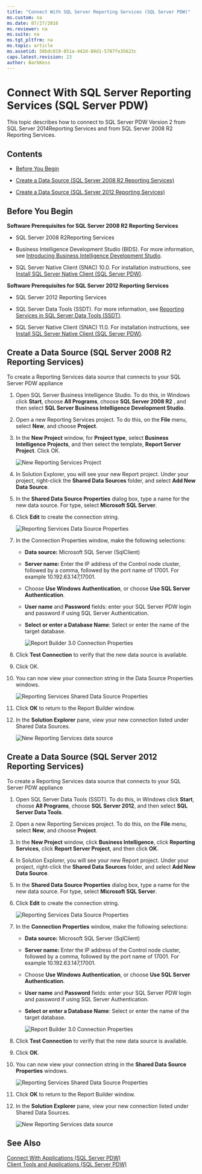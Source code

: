 ```yaml
---
title: "Connect With SQL Server Reporting Services (SQL Server PDW)"
ms.custom: na
ms.date: 07/27/2016
ms.reviewer: na
ms.suite: na
ms.tgt_pltfrm: na
ms.topic: article
ms.assetid: 58bdc819-851a-442d-89d1-5787fe35623c
caps.latest.revision: 23
author: BarbKess
---
```

# Connect With SQL Server Reporting Services (SQL Server PDW)
This topic describes how to connect to SQL Server PDW Version 2 from SQL Server 2014Reporting Services and from SQL Server 2008 R2 Reporting Services.  
  
## <a name="BackToTop"></a>Contents  
  
-   [Before You Begin](#BeforeBegin)  
  
-   [Create a Data Source (SQL Server 2008 R2 Reporting Services)](#DataSource2)  
  
-   [Create a Data Source (SQL Server 2012 Reporting Services)](#DataSource3)  
  
## <a name="BeforeBegin"></a>Before You Begin  
**Software Prerequisites for SQL Server 2008 R2 Reporting Services**  
  
-   SQL Server 2008 R2Reporting Services  
  
-   Business Intelligence Development Studio (BIDS). For more information, see [Introducing Business Intelligence Development Studio](http://msdn.microsoft.com/en-us/library/ms173767(v=sql11).aspx).  
  
-   SQL Server Native Client (SNAC) 10.0. For installation instructions, see [Install SQL Server Native Client &#40;SQL Server PDW&#41;](../../mpp/sqlpdw/install-sql-server-native-client-sql-server-pdw.md).  
  
**Software Prerequisites for SQL Server 2012 Reporting Services**  
  
-   SQL Server 2012 Reporting Services  
  
-   SQL Server Data Tools \(SSDT\). For more information, see [Reporting Services in SQL Server Data Tools (SSDT)](assetId:///0903c7b2-ac59-45f1-b7d0-922ecd9d76f8).  
  
-   SQL Server Native Client (SNAC) 11.0. For installation instructions, see [Install SQL Server Native Client &#40;SQL Server PDW&#41;](../../mpp/sqlpdw/install-sql-server-native-client-sql-server-pdw.md).  
  
## <a name="DataSource2"></a>Create a Data Source (SQL Server 2008 R2 Reporting Services)  
To create a Reporting Services data source that connects to your SQL Server PDW appliance  
  
1.  Open SQL Server Business Intelligence Studio. To do this, in Windows click **Start**, choose **All Programs**, choose **SQL Server 2008 R2** , and then select **SQL Server Business Intelligence Development Studio**.  
  
2.  Open a new Reporting Services project. To do this, on the **File** menu, select **New**, and choose **Project**.  
  
3.  In the **New Project** window, for **Project type**, select **Business Intelligence Projects**, and then select the template, **Report Server Project**. Click OK.  
  
    ![New Reporting Services Project](../../mpp/sqlpdw/media/SQL_Server_PDW_RS_NewProjectBIDS.png "SQL_Server_PDW_RS_NewProjectBIDS")  
  
4.  In Solution Explorer, you will see your new Report project. Under your project, right-click the **Shared Data Sources** folder, and select **Add New Data Source**.  
  
5.  In the **Shared Data Source Properties** dialog box, type a name for the new data source. For type, select **Microsoft SQL Server**.  
  
6.  Click **Edit** to create the connection string.  
  
    ![Reporting Services Data Source Properties](../../mpp/sqlpdw/media/SQL_Server_PDW_RS_SharedDataSourceProperties.png "SQL_Server_PDW_RS_SharedDataSourceProperties")  
  
7.  In the Connection Properties window, make the following selections:  
  
    -   **Data source:** Microsoft SQL Server (SqlClient)  
  
    -   **Server name:** Enter the IP address of the Control node cluster, followed by a comma, followed by the port name of 17001. For example 10.192.63.147,17001.  
  
    -   Choose **Use Windows Authentication**, or choose **Use SQL Server Authentication**.  
  
    -   **User name** and **Password** fields: enter your SQL Server PDW login and password if using SQL Server Authentication.  
  
    -   **Select or enter a Database Name**: Select or enter the name of the target database.  
  
        ![Report Builder 3.0 Connection Properties](../../mpp/sqlpdw/media/SQL_Server_PDW_RB_Connection_Properties.png "SQL_Server_PDW_RB_Connection_Properties")  
  
8.  Click **Test Connection** to verify that the new data source is available.  
  
9. Click OK.  
  
10. You can now view your connection string in the Data Source Properties windows.  
  
    ![Reporting Services Shared Data Source Properties](../../mpp/sqlpdw/media/SQL_Server_PDW_RS_DataSourcePropertiesFinished.png "SQL_Server_PDW_RS_DataSourcePropertiesFinished")  
  
11. Click **OK** to return to the Report Builder window.  
  
12. In the **Solution Explorer** pane, view your new connection listed under Shared Data Sources.  
  
    ![New Reporting Services data source](../../mpp/sqlpdw/media/SQL_Server_PDW_RS_SharedDataSourcesFinished.png "SQL_Server_PDW_RS_SharedDataSourcesFinished")  
  
## <a name="DataSource3"></a>Create a Data Source (SQL Server 2012 Reporting Services)  
To create a Reporting Services data source that connects to your SQL Server PDW appliance  
  
1.  Open SQL Server Data Tools \(SSDT\). To do this, in Windows click **Start**, choose **All Programs**, choose **SQL Server 2012**, and then select **SQL Server Data Tools**.  
  
2.  Open a new Reporting Services project. To do this, on the **File** menu, select **New**, and choose **Project**.  
  
3.  In the **New Project** window, click **Business Intelligence**, click **Reporting Services**, click **Report Server Project**, and then click **OK**.  
  
4.  In Solution Explorer, you will see your new Report project. Under your project, right-click the **Shared Data Sources** folder, and select **Add New Data Source**.  
  
5.  In the **Shared Data Source Properties** dialog box, type a name for the new data source. For type, select **Microsoft SQL Server**.  
  
6.  Click **Edit** to create the connection string.  
  
    ![Reporting Services Data Source Properties](../../mpp/sqlpdw/media/SQL_Server_PDW_RS_SharedDataSourceProperties.png "SQL_Server_PDW_RS_SharedDataSourceProperties")  
  
7.  In the **Connection Properties** window, make the following selections:  
  
    -   **Data source:** Microsoft SQL Server (SqlClient)  
  
    -   **Server name:** Enter the IP address of the Control node cluster, followed by a comma, followed by the port name of 17001. For example 10.192.63.147,17001.  
  
    -   Choose **Use Windows Authentication**, or choose **Use SQL Server Authentication**.  
  
    -   **User name** and **Password** fields: enter your SQL Server PDW login and password if using SQL Server Authentication.  
  
    -   **Select or enter a Database Name**: Select or enter the name of the target database.  
  
        ![Report Builder 3.0 Connection Properties](../../mpp/sqlpdw/media/SQL_Server_PDW_RB_Connection_Properties.png "SQL_Server_PDW_RB_Connection_Properties")  
  
8.  Click **Test Connection** to verify that the new data source is available.  
  
9. Click **OK**.  
  
10. You can now view your connection string in the **Shared Data Source Properties** windows.  
  
    ![Reporting Services Shared Data Source Properties](../../mpp/sqlpdw/media/SQL_Server_PDW_RS_DataSourcePropertiesFinished.png "SQL_Server_PDW_RS_DataSourcePropertiesFinished")  
  
11. Click **OK** to return to the Report Builder window.  
  
12. In the **Solution Explorer** pane, view your new connection listed under Shared Data Sources.  
  
    ![New Reporting Services data source](../../mpp/sqlpdw/media/SQL_Server_PDW_RS_SharedDataSourcesFinished.png "SQL_Server_PDW_RS_SharedDataSourcesFinished")  
  
## See Also  
[Connect With Applications &#40;SQL Server PDW&#41;](../../mpp/sqlpdw/connect-with-applications-sql-server-pdw.md)  
[Client Tools and Applications &#40;SQL Server PDW&#41;](../../mpp/sqlpdw/client-tools-and-applications-sql-server-pdw.md)  
  
